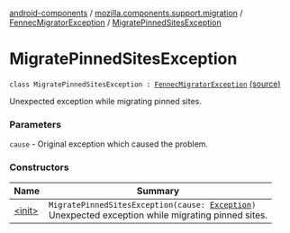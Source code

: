 [android-components](../../../index.md) / [mozilla.components.support.migration](../../index.md) / [FennecMigratorException](../index.md) / [MigratePinnedSitesException](./index.md)

# MigratePinnedSitesException

`class MigratePinnedSitesException : `[`FennecMigratorException`](../index.md) [(source)](https://github.com/mozilla-mobile/android-components/blob/master/components/support/migration/src/main/java/mozilla/components/support/migration/FennecMigrator.kt#L196)

Unexpected exception while migrating pinned sites.

### Parameters

`cause` - Original exception which caused the problem.

### Constructors

| Name | Summary |
|---|---|
| [&lt;init&gt;](-init-.md) | `MigratePinnedSitesException(cause: `[`Exception`](https://developer.android.com/reference/java/lang/Exception.html)`)`<br>Unexpected exception while migrating pinned sites. |
